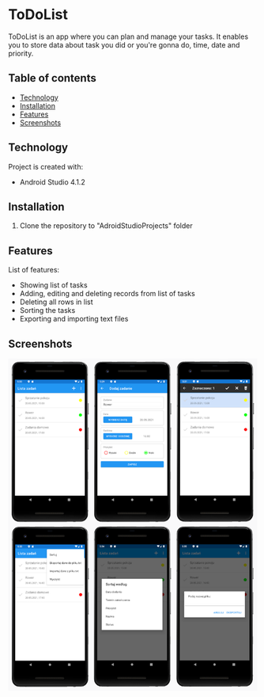 # ToDoList
ToDoList is an app where you can plan and manage your tasks. It enables you to store data about task you did or you're gonna do, time, date and priority.


## Table of contents
* [Technology](#technology)
* [Installation](#installation)
* [Features](#features)
* [Screenshots](#screenshots)


## Technology
Project is created with:
* Android Studio 4.1.2


## Installation

1. Clone the repository to "AdroidStudioProjects" folder


## Features
List of features:
* Showing list of tasks
* Adding, editing and deleting records from list of tasks
* Deleting all rows in list
* Sorting the tasks
* Exporting and importing text files


## Screenshots
<p>
    <img src="./screenshots/screenshots.png" alt="Screenshots">
</p>
